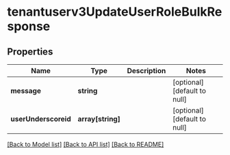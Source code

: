 # tenantuserv3UpdateUserRoleBulkResponse

## Properties
Name | Type | Description | Notes
------------ | ------------- | ------------- | -------------
**message** | **string** |  | [optional] [default to null]
**userUnderscoreid** | **array[string]** |  | [optional] [default to null]

[[Back to Model list]](../README.md#documentation-for-models) [[Back to API list]](../README.md#documentation-for-api-endpoints) [[Back to README]](../README.md)


